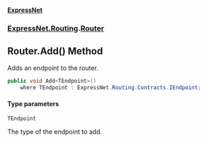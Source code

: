 #### [ExpressNet](ExpressNet.md 'ExpressNet')
### [ExpressNet.Routing](ExpressNet.Routing.md 'ExpressNet.Routing').[Router](ExpressNet.Routing.Router.md 'ExpressNet.Routing.Router')

## Router.Add<TEndpoint>() Method

Adds an endpoint to the router.

```csharp
public void Add<TEndpoint>()
    where TEndpoint : ExpressNet.Routing.Contracts.IEndpoint;
```
#### Type parameters

<a name='ExpressNet.Routing.Router.Add_TEndpoint_().TEndpoint'></a>

`TEndpoint`

The type of the endpoint to add.